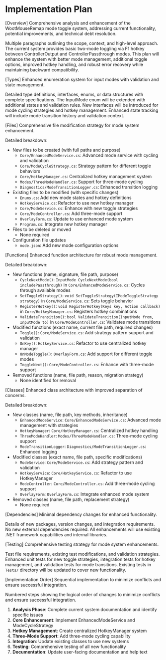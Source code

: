 # Implementation Plan

[Overview]
Comprehensive analysis and enhancement of the WootMouseRemap mode toggle system, addressing current functionality, potential improvements, and technical debt resolution.

Multiple paragraphs outlining the scope, context, and high-level approach. The current system provides basic two-mode toggling via F1 hotkey between ControllerOutput and ControllerPassthrough modes. This plan will enhance the system with better mode management, additional toggle options, improved hotkey handling, and robust error recovery while maintaining backward compatibility.

[Types]
Enhanced enumeration system for input modes with validation and state management.

Detailed type definitions, interfaces, enums, or data structures with complete specifications. The InputMode enum will be extended with additional states and validation rules. New interfaces will be introduced for mode cycling strategies and hotkey management. Enhanced state tracking will include mode transition history and validation context.

[Files]
Comprehensive file modification strategy for mode system enhancement.

Detailed breakdown:
- New files to be created (with full paths and purpose)
  - `Core/EnhancedModeService.cs`: Advanced mode service with cycling and validation
  - `Core/ModeCycleStrategy.cs`: Strategy pattern for different toggle behaviors
  - `Core/HotkeyManager.cs`: Centralized hotkey management system
  - `Modes/ThreeModeHandler.cs`: Support for three-mode cycling
  - `Diagnostics/ModeTransitionLogger.cs`: Enhanced transition logging
- Existing files to be modified (with specific changes)
  - `Enums.cs`: Add new mode states and hotkey definitions
  - `HotkeyService.cs`: Refactor to use new hotkey manager
  - `Core/ModeService.cs`: Enhance with new toggle strategies
  - `Core/ModeController.cs`: Add three-mode support
  - `OverlayForm.cs`: Update to use enhanced mode system
  - `Program.cs`: Integrate new hotkey manager
- Files to be deleted or moved
  - None required
- Configuration file updates
  - `mode.json`: Add new mode configuration options

[Functions]
Enhanced function architecture for robust mode management.

Detailed breakdown:
- New functions (name, signature, file path, purpose)
  - `CycleNextMode()`: `InputMode CycleNextMode(bool includePassthrough)` in `Core/EnhancedModeService.cs`: Cycles through available modes
  - `SetToggleStrategy()`: `void SetToggleStrategy(IModeToggleStrategy strategy)` in `Core/ModeService.cs`: Sets toggle behavior
  - `RegisterHotkey()`: `void RegisterHotkey(Keys key, Action callback)` in `Core/HotkeyManager.cs`: Registers hotkey combinations
  - `ValidateTransition()`: `bool ValidateTransition(InputMode from, InputMode to)` in `Core/ModeController.cs`: Validates mode transitions
- Modified functions (exact name, current file path, required changes)
  - `Toggle()`: `Core/ModeService.cs`: Add strategy pattern support and validation
  - `OnKey()`: `HotkeyService.cs`: Refactor to use centralized hotkey manager
  - `OnModeToggle()`: `OverlayForm.cs`: Add support for different toggle modes
  - `ToggleNext()`: `Core/ModeController.cs`: Enhance with three-mode support
- Removed functions (name, file path, reason, migration strategy)
  - None identified for removal

[Classes]
Enhanced class architecture with improved separation of concerns.

Detailed breakdown:
- New classes (name, file path, key methods, inheritance)
  - `EnhancedModeService`: `Core/EnhancedModeService.cs`: Advanced mode management with strategies
  - `HotkeyManager`: `Core/HotkeyManager.cs`: Centralized hotkey handling
  - `ThreeModeHandler`: `Modes/ThreeModeHandler.cs`: Three-mode cycling support
  - `ModeTransitionLogger`: `Diagnostics/ModeTransitionLogger.cs`: Enhanced logging
- Modified classes (exact name, file path, specific modifications)
  - `ModeService`: `Core/ModeService.cs`: Add strategy pattern and validation
  - `HotkeyService`: `Core/HotkeyService.cs`: Refactor to use HotkeyManager
  - `ModeController`: `Core/ModeController.cs`: Add three-mode cycling support
  - `OverlayForm`: `OverlayForm.cs`: Integrate enhanced mode system
- Removed classes (name, file path, replacement strategy)
  - None required

[Dependencies]
Minimal dependency changes for enhanced functionality.

Details of new packages, version changes, and integration requirements. No new external dependencies required. All enhancements will use existing .NET framework capabilities and internal libraries.

[Testing]
Comprehensive testing strategy for mode system enhancements.

Test file requirements, existing test modifications, and validation strategies. Enhanced unit tests for new toggle strategies, integration tests for hotkey management, and validation tests for mode transitions. Existing tests in `Tests/` directory will be updated to cover new functionality.

[Implementation Order]
Sequential implementation to minimize conflicts and ensure successful integration.

Numbered steps showing the logical order of changes to minimize conflicts and ensure successful integration.
1. **Analysis Phase**: Complete current system documentation and identify specific issues
2. **Core Enhancement**: Implement EnhancedModeService and ModeCycleStrategy
3. **Hotkey Management**: Create centralized HotkeyManager system
4. **Three-Mode Support**: Add three-mode cycling capability
5. **Integration**: Update existing classes to use new systems
6. **Testing**: Comprehensive testing of all new functionality
7. **Documentation**: Update user-facing documentation and help text
